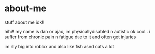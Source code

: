 # about-me
stuff about me idk!!

hihi!! my name is dan or ajax, im physicallydisabled n autistic ok cool.. i suffer from chronic pain n fatigue due to it and often get injuries

im rlly big into roblox and also like fish asnd cats a lot
